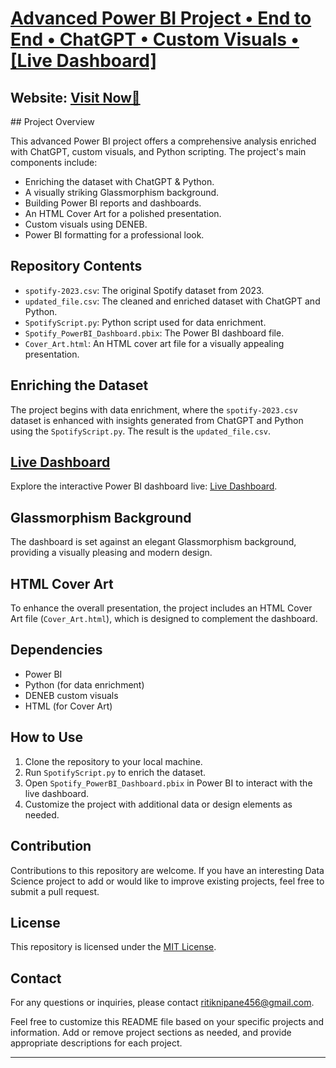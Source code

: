 # [Advanced Power BI Project • End to End • ChatGPT • Custom Visuals • [Live Dashboard]](https://app.powerbi.com/view?r=eyJrIjoiMTAyYmYzNDQtNTA4ZS00NzkxLTllZmItZDU4NjI1OTk1MWViIiwidCI6IjkzNjc3MWVmLTQ5ZTktNDU3MC1iMWFmLTUyYzY4NzI3MzQ3NyJ9)

<h2> Website: 
<a href="https://app.powerbi.com/view?r=eyJrIjoiMTAyYmYzNDQtNTA4ZS00NzkxLTllZmItZDU4NjI1OTk1MWViIiwidCI6IjkzNjc3MWVmLTQ5ZTktNDU3MC1iMWFmLTUyYzY4NzI3MzQ3NyJ9">Visit Now🚀</a>
</h2> 
## Project Overview

This advanced Power BI project offers a comprehensive analysis enriched with ChatGPT, custom visuals, and Python scripting. The project's main components include:

- Enriching the dataset with ChatGPT & Python.
- A visually striking Glassmorphism background.
- Building Power BI reports and dashboards.
- An HTML Cover Art for a polished presentation.
- Custom visuals using DENEB.
- Power BI formatting for a professional look.

## Repository Contents

- `spotify-2023.csv`: The original Spotify dataset from 2023.
- `updated_file.csv`: The cleaned and enriched dataset with ChatGPT and Python.
- `SpotifyScript.py`: Python script used for data enrichment.
- `Spotify_PowerBI_Dashboard.pbix`: The Power BI dashboard file.
- `Cover_Art.html`: An HTML cover art file for a visually appealing presentation.

## Enriching the Dataset

The project begins with data enrichment, where the `spotify-2023.csv` dataset is enhanced with insights generated from ChatGPT and Python using the `SpotifyScript.py`. The result is the `updated_file.csv`.

## [Live Dashboard](https://app.powerbi.com/view?r=eyJrIjoiMTAyYmYzNDQtNTA4ZS00NzkxLTllZmItZDU4NjI1OTk1MWViIiwidCI6IjkzNjc3MWVmLTQ5ZTktNDU3MC1iMWFmLTUyYzY4NzI3MzQ3NyJ9)

Explore the interactive Power BI dashboard live: [Live Dashboard](https://app.powerbi.com/view?r=eyJrIjoiMTAyYmYzNDQtNTA4ZS00NzkxLTllZmItZDU4NjI1OTk1MWViIiwidCI6IjkzNjc3MWVmLTQ5ZTktNDU3MC1iMWFmLTUyYzY4NzI3MzQ3NyJ9).

## Glassmorphism Background

The dashboard is set against an elegant Glassmorphism background, providing a visually pleasing and modern design.

## HTML Cover Art

To enhance the overall presentation, the project includes an HTML Cover Art file (`Cover_Art.html`), which is designed to complement the dashboard.

## Dependencies

- Power BI
- Python (for data enrichment)
- DENEB custom visuals
- HTML (for Cover Art)

## How to Use

1. Clone the repository to your local machine.
2. Run `SpotifyScript.py` to enrich the dataset.
3. Open `Spotify_PowerBI_Dashboard.pbix` in Power BI to interact with the live dashboard.
4. Customize the project with additional data or design elements as needed.

## Contribution

Contributions to this repository are welcome. If you have an interesting Data Science project to add or would like to improve existing projects, feel free to submit a pull request.

## License

This repository is licensed under the [MIT License](LICENSE).

## Contact

For any questions or inquiries, please contact [ritiknipane456@gmail.com](ritiknipane456@gmail.com).

Feel free to customize this README file based on your specific projects and information. Add or remove project sections as needed, and provide appropriate descriptions for each project.

---

